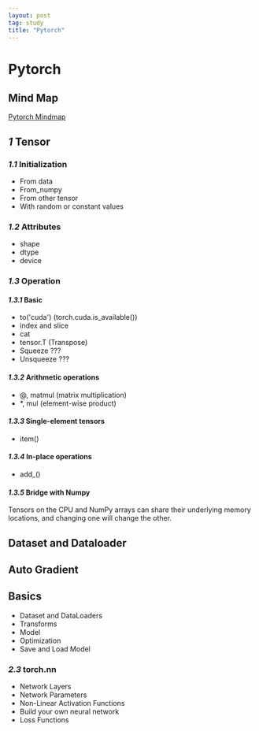 ```yaml
---
layout: post
tag: study
title: "Pytorch"
---
```


# Pytorch

## Mind Map
[Pytorch Mindmap](/mindmap/pytorch.html)

## *1* Tensor
### *1.1* Initialization
- From data
- From_numpy
- From other tensor
- With random or constant values

### *1.2* Attributes
- shape
- dtype
- device

### *1.3* Operation
#### *1.3.1* Basic
- to('cuda') (torch.cuda.is_available())
- index and slice
- cat
- tensor.T (Transpose)
- Squeeze ???
- Unsqueeze ???

#### *1.3.2* Arithmetic operations
- @, matmul (matrix multiplication)
- *, mul (element-wise product)

#### *1.3.3* Single-element tensors
- item()

#### *1.3.4* In-place operations
- add_()

#### *1.3.5* Bridge with Numpy
Tensors on the CPU and NumPy arrays can share their underlying memory locations, and changing one will change the other.

## Dataset and Dataloader
## Auto Gradient
## Basics
- Dataset and DataLoaders
- Transforms
- Model
- Optimization
- Save and Load Model





### *2.3* torch.nn 
- Network Layers
- Network Parameters
- Non-Linear Activation Functions
- Build your own neural network
- Loss Functions
